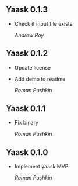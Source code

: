 ## Yaask 0.1.3

*   Check if input file exists

    *Andrew Ray*

## Yaask 0.1.2

*   Update license
*   Add demo to readme

    *Roman Pushkin*

## Yaask 0.1.1

*   Fix binary

    *Roman Pushkin*

## Yaask 0.1.0

*   Implement yaask MVP.

    *Roman Pushkin*
